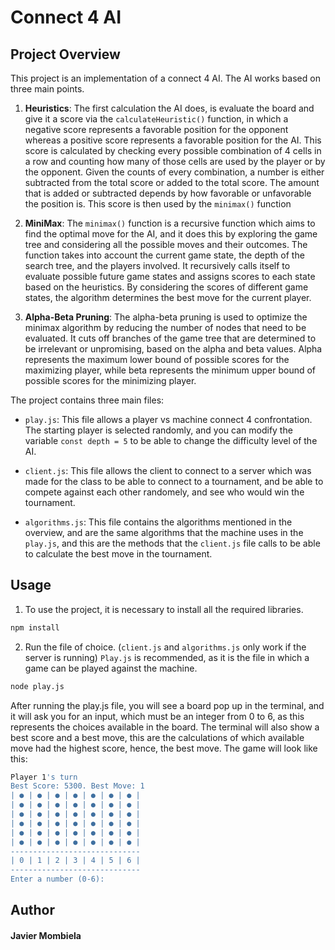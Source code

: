 # Connect 4 AI

## Project Overview
This project is an implementation of a connect 4 AI. The AI works based on three main points. 

1. **Heuristics**: The first calculation the AI does, is evaluate the board and give it a score via the `calculateHeuristic()` function, in which a negative score represents a favorable position for the opponent whereas a positive score represents a favorable position for the AI. This score is calculated by checking every possible combination of 4 cells in a row and counting how many of those cells are used by the player or by the opponent. Given the counts of every combination, a number is either subtracted from the total score or added to the total score. The amount that is added or subtracted depends by how favorable or unfavorable the position is. This score is then used by the `minimax()` function

2. **MiniMax**: The `minimax()` function is a recursive function which aims to find the optimal move for the AI, and it does this by exploring the game tree and considering all the possible moves and their outcomes. The function takes into account the current game state, the depth of the search tree, and the players involved. It recursively calls itself to evaluate possible future game states and assigns scores to each state based on the heuristics. By considering the scores of different game states, the algorithm determines the best move for the current player.

3. **Alpha-Beta Pruning**: The alpha-beta pruning is used to optimize the minimax algorithm by reducing the number of nodes that need to be evaluated. It cuts off branches of the game tree that are determined to be irrelevant or unpromising, based on the alpha and beta values. Alpha represents the maximum lower bound of possible scores for the maximizing player, while beta represents the minimum upper bound of possible scores for the minimizing player. 

The project contains three main files:

- `play.js`: This file allows a player vs machine connect 4 confrontation. The starting player is selected randomly, and you can modify the variable `const depth = 5` to be able to change the difficulty level of the AI.

- `client.js`: This file allows the client to connect to a server which was made for the class to be able to connect to a tournament, and be able to compete against each other randomely, and see who would win the tournament.

- `algorithms.js`: This file contains the algorithms mentioned in the overview, and are the same algorithms that the machine uses in the `play.js`, and this are the methods that the `client.js` file calls to be able to calculate the best move in the tournament.


## Usage 
1. To use the project, it is necessary to install all the required libraries.
```bash
npm install
```

2. Run the file of choice. (`client.js` and `algorithms.js` only work if the server is running) `Play.js` is recommended, as it is the file in which a game can be played against the machine.
```bash
node play.js
```

After running the play.js file, you will see a board pop up in the terminal, and it will ask you for an input, which must be an integer from 0 to 6, as this represents the choices available in the board. The terminal will also show a best score and a best move, this are the calculations of which available move had the highest score, hence, the best move. The game will look like this:
```bash
Player 1's turn
Best Score: 5300. Best Move: 1
| ● | ● | ● | ● | ● | ● | ● |
| ● | ● | ● | ● | ● | ● | ● |
| ● | ● | ● | ● | ● | ● | ● |
| ● | ● | ● | ● | ● | ● | ● |
| ● | ● | ● | ● | ● | ● | ● |
| ● | ● | ● | ● | ● | ● | ● |
-----------------------------
| 0 | 1 | 2 | 3 | 4 | 5 | 6 |
-----------------------------
Enter a number (0-6):
```

## Author
#### Javier Mombiela
